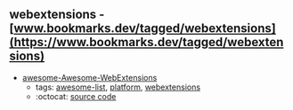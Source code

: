 webextensions - [www.bookmarks.dev/tagged/webextensions](https://www.bookmarks.dev/tagged/webextensions)
---
* [awesome-Awesome-WebExtensions](https://github.com/bfred-it/Awesome-WebExtensions#readme)
    * tags: [awesome-list](../tagged/awesome-list.md), [platform](../tagged/platform.md), [webextensions](../tagged/webextensions.md)
    * :octocat: [source code](https://github.com/bfred-it/Awesome-WebExtensions#readme)
